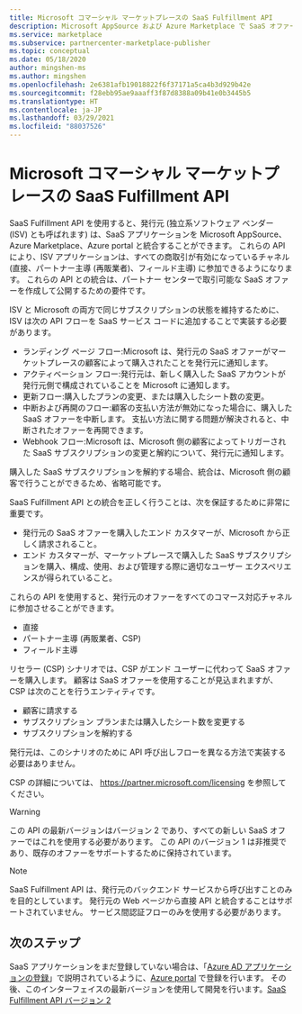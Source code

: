 ```yaml
---
title: Microsoft コマーシャル マーケットプレースの SaaS Fulfillment API
description: Microsoft AppSource および Azure Marketplace で SaaS オファーを統合できるようにする Fulfillment API について説明します。
ms.service: marketplace
ms.subservice: partnercenter-marketplace-publisher
ms.topic: conceptual
ms.date: 05/18/2020
author: mingshen-ms
ms.author: mingshen
ms.openlocfilehash: 2e6381afb19018822f6f37171a5ca4b3d929b42e
ms.sourcegitcommit: f28ebb95ae9aaaff3f87d8388a09b41e0b3445b5
ms.translationtype: HT
ms.contentlocale: ja-JP
ms.lasthandoff: 03/29/2021
ms.locfileid: "88037526"
---
```

# <a name="saas-fulfillment-apis-in-the-microsoft-commercial-marketplace"></a>Microsoft コマーシャル マーケットプレースの SaaS Fulfillment API

SaaS Fulfillment API を使用すると、発行元 (独立系ソフトウェア ベンダー (ISV) とも呼ばれます) は、SaaS アプリケーションを Microsoft AppSource、Azure Marketplace、Azure portal と統合することができます。 これらの API により、ISV アプリケーションは、すべての商取引が有効になっているチャネル (直接、パートナー主導 (再販業者)、フィールド主導) に参加できるようになります。  これらの API との統合は、パートナー センターで取引可能な SaaS オファーを作成して公開するための要件です。

ISV と Microsoft の両方で同じサブスクリプションの状態を維持するために、ISV は次の API フローを SaaS サービス コードに追加することで実装する必要があります。

* ランディング ページ フロー:Microsoft は、発行元の SaaS オファーがマーケットプレースの顧客によって購入されたことを発行元に通知します。
* アクティベーション フロー:発行元は、新しく購入した SaaS アカウントが発行元側で構成されていることを Microsoft に通知します。
* 更新フロー:購入したプランの変更、または購入したシート数の変更。
* 中断および再開のフロー:顧客の支払い方法が無効になった場合に、購入した SaaS オファーを中断します。 支払い方法に関する問題が解決されると、中断されたオファーを再開できます。
* Webhook フロー:Microsoft は、Microsoft 側の顧客によってトリガーされた SaaS サブスクリプションの変更と解約について、発行元に通知します。

購入した SaaS サブスクリプションを解約する場合、統合は、Microsoft 側の顧客で行うことができるため、省略可能です。

SaaS Fulfillment API との統合を正しく行うことは、次を保証するために非常に重要です。

* 発行元の SaaS オファーを購入したエンド カスタマーが、Microsoft から正しく請求されること。
* エンド カスタマーが、マーケットプレースで購入した SaaS サブスクリプションを購入、構成、使用、および管理する際に適切なユーザー エクスペリエンスが得られていること。

これらの API を使用すると、発行元のオファーをすべてのコマース対応チャネルに参加させることができます。

* 直接
* パートナー主導 (再販業者、CSP)
* フィールド主導

リセラー (CSP) シナリオでは、CSP がエンド ユーザーに代わって SaaS オファーを購入します。 顧客は SaaS オファーを使用することが見込まれますが、CSP は次のことを行うエンティティです。

* 顧客に請求する
* サブスクリプション プランまたは購入したシート数を変更する
* サブスクリプションを解約する

発行元は、このシナリオのために API 呼び出しフローを異なる方法で実装する必要はありません。

CSP の詳細については、 https://partner.microsoft.com/licensing を参照してください。

>[!Warning]
>この API の最新バージョンはバージョン 2 であり、すべての新しい SaaS オファーではこれを使用する必要があります。 この API のバージョン 1 は非推奨であり、既存のオファーをサポートするために保持されています。

>[!Note]
>SaaS Fulfillment API は、発行元のバックエンド サービスから呼び出すことのみを目的としています。 発行元の Web ページから直接 API と統合することはサポートされていません。 サービス間認証フローのみを使用する必要があります。

## <a name="next-steps"></a>次のステップ

SaaS アプリケーションをまだ登録していない場合は、「[Azure AD アプリケーションの登録](./pc-saas-registration.md)」で説明されているように、[Azure portal](https://ms.portal.azure.com) で登録を行います。  その後、このインターフェイスの最新バージョンを使用して開発を行います。[SaaS Fulfillment API バージョン 2](./pc-saas-fulfillment-api-v2.md)
